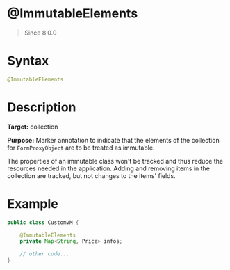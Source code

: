 # @ImmutableElements
> Since 8.0.0

Syntax
======

``` java
@ImmutableElements
```

Description
===========

**Target:** collection

**Purpose:** Marker annotation to indicate that the elements of the collection for
 `FormProxyObject` are to be treated as immutable.

The properties of an immutable class won't be tracked and thus reduce the resources needed in the application.
Adding and removing items in the collection are tracked, but not changes to the items' fields.

Example
=======

``` java
public class CustomVM {

    @ImmutableElements
    private Map<String, Price> infos;

    // other code...
}
```

